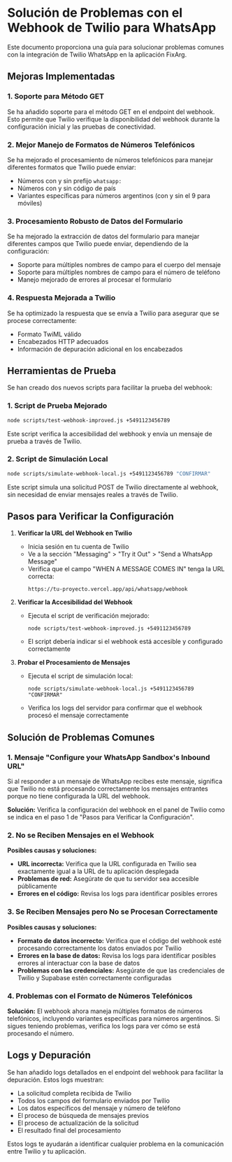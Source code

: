 # Solución de Problemas con el Webhook de Twilio para WhatsApp

Este documento proporciona una guía para solucionar problemas comunes con la integración de Twilio WhatsApp en la aplicación FixArg.

## Mejoras Implementadas

### 1. Soporte para Método GET

Se ha añadido soporte para el método GET en el endpoint del webhook. Esto permite que Twilio verifique la disponibilidad del webhook durante la configuración inicial y las pruebas de conectividad.

### 2. Mejor Manejo de Formatos de Números Telefónicos

Se ha mejorado el procesamiento de números telefónicos para manejar diferentes formatos que Twilio puede enviar:
- Números con y sin prefijo `whatsapp:`
- Números con y sin código de país
- Variantes específicas para números argentinos (con y sin el 9 para móviles)

### 3. Procesamiento Robusto de Datos del Formulario

Se ha mejorado la extracción de datos del formulario para manejar diferentes campos que Twilio puede enviar, dependiendo de la configuración:
- Soporte para múltiples nombres de campo para el cuerpo del mensaje
- Soporte para múltiples nombres de campo para el número de teléfono
- Manejo mejorado de errores al procesar el formulario

### 4. Respuesta Mejorada a Twilio

Se ha optimizado la respuesta que se envía a Twilio para asegurar que se procese correctamente:
- Formato TwiML válido
- Encabezados HTTP adecuados
- Información de depuración adicional en los encabezados

## Herramientas de Prueba

Se han creado dos nuevos scripts para facilitar la prueba del webhook:

### 1. Script de Prueba Mejorado

```bash
node scripts/test-webhook-improved.js +5491123456789
```

Este script verifica la accesibilidad del webhook y envía un mensaje de prueba a través de Twilio.

### 2. Script de Simulación Local

```bash
node scripts/simulate-webhook-local.js +5491123456789 "CONFIRMAR"
```

Este script simula una solicitud POST de Twilio directamente al webhook, sin necesidad de enviar mensajes reales a través de Twilio.

## Pasos para Verificar la Configuración

1. **Verificar la URL del Webhook en Twilio**
   - Inicia sesión en tu cuenta de Twilio
   - Ve a la sección "Messaging" > "Try it Out" > "Send a WhatsApp Message"
   - Verifica que el campo "WHEN A MESSAGE COMES IN" tenga la URL correcta:
     ```
     https://tu-proyecto.vercel.app/api/whatsapp/webhook
     ```

2. **Verificar la Accesibilidad del Webhook**
   - Ejecuta el script de verificación mejorado:
     ```
     node scripts/test-webhook-improved.js +5491123456789
     ```
   - El script debería indicar si el webhook está accesible y configurado correctamente

3. **Probar el Procesamiento de Mensajes**
   - Ejecuta el script de simulación local:
     ```
     node scripts/simulate-webhook-local.js +5491123456789 "CONFIRMAR"
     ```
   - Verifica los logs del servidor para confirmar que el webhook procesó el mensaje correctamente

## Solución de Problemas Comunes

### 1. Mensaje "Configure your WhatsApp Sandbox's Inbound URL"

Si al responder a un mensaje de WhatsApp recibes este mensaje, significa que Twilio no está procesando correctamente los mensajes entrantes porque no tiene configurada la URL del webhook.

**Solución:** Verifica la configuración del webhook en el panel de Twilio como se indica en el paso 1 de "Pasos para Verificar la Configuración".

### 2. No se Reciben Mensajes en el Webhook

**Posibles causas y soluciones:**
- **URL incorrecta:** Verifica que la URL configurada en Twilio sea exactamente igual a la URL de tu aplicación desplegada
- **Problemas de red:** Asegúrate de que tu servidor sea accesible públicamente
- **Errores en el código:** Revisa los logs para identificar posibles errores

### 3. Se Reciben Mensajes pero No se Procesan Correctamente

**Posibles causas y soluciones:**
- **Formato de datos incorrecto:** Verifica que el código del webhook esté procesando correctamente los datos enviados por Twilio
- **Errores en la base de datos:** Revisa los logs para identificar posibles errores al interactuar con la base de datos
- **Problemas con las credenciales:** Asegúrate de que las credenciales de Twilio y Supabase estén correctamente configuradas

### 4. Problemas con el Formato de Números Telefónicos

**Solución:** El webhook ahora maneja múltiples formatos de números telefónicos, incluyendo variantes específicas para números argentinos. Si sigues teniendo problemas, verifica los logs para ver cómo se está procesando el número.

## Logs y Depuración

Se han añadido logs detallados en el endpoint del webhook para facilitar la depuración. Estos logs muestran:

- La solicitud completa recibida de Twilio
- Todos los campos del formulario enviados por Twilio
- Los datos específicos del mensaje y número de teléfono
- El proceso de búsqueda de mensajes previos
- El proceso de actualización de la solicitud
- El resultado final del procesamiento

Estos logs te ayudarán a identificar cualquier problema en la comunicación entre Twilio y tu aplicación.
